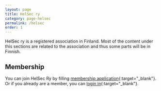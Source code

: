 ```yaml
---
layout: page
title: HelSec ry
category: page-helsec
permalink: /helsec
order: 1
---
```


HelSec ry is a registered association in Finland. Most of the content under this sections are related to the association and thus some parts will be in Finnish.

## Membership

You can join HelSec Ry by filling [membership application](https://byte.flomembers.com/helsec/members/application){:target="_blank"}. Or if you already are a member, you can [login in](https://byte.flomembers.com/helsec/user/login){:target="_blank"}.
